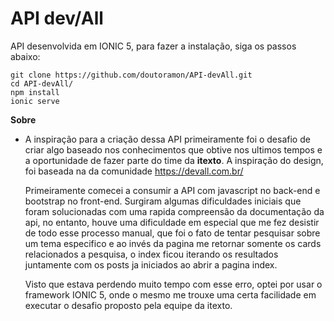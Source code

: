 # API dev/All

API desenvolvida em IONIC 5, para fazer a instalação, siga os passos abaixo:


```
git clone https://github.com/doutoramon/API-devAll.git
cd API-devAll/
npm install
ionic serve
```

**Sobre**
- A inspiração para a criação dessa API primeiramente foi o desafio de criar algo baseado nos conhecimentos que obtive nos ultimos tempos e a oportunidade de fazer parte do time da **itexto**. A inspiração do design, foi baseada na da comunidade https://devall.com.br/

	Primeiramente comecei a consumir a API com javascript no back-end e bootstrap no front-end. Surgiram algumas dificuldades iniciais que foram solucionadas com uma rapida compreensão da documentação da api, no entanto, houve uma dificuldade em especial que me fez desistir de todo esse processo manual, que foi o fato de tentar pesquisar sobre um tema especifico e ao invés da pagina me retornar somente os cards relacionados a pesquisa, o index ficou iterando os resultados juntamente com os posts ja iniciados ao abrir a pagina index.
	
	Visto que estava perdendo muito tempo com esse erro, optei por usar o framework IONIC 5, onde o mesmo me trouxe uma certa facilidade em executar o desafio proposto pela equipe da itexto.
